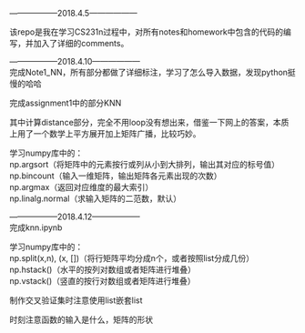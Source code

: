 ——————2018.4.5——————

该repo是我在学习CS231n过程中，对所有notes和homework中包含的代码的编写，并加入了详细的comments。



——————2018.4.10——————  
完成Note1_NN，所有部分都做了详细标注，学习了怎么导入数据，发现python挺慢的哈哈

完成assignment1中的部分KNN

其中计算distance部分，完全不用loop没有想出来，借鉴一下网上的答案，本质上用了一个数学上平方展开加上矩阵广播，比较巧妙。

学习numpy库中的：  
np.argsort（将矩阵中的元素按行或列从小到大排列，输出其对应的标号值）  
np.bincount（输入一维矩阵，输出矩阵各元素出现的次数）  
np.argmax（返回对应维度的最大索引）  
np.linalg.normal（求输入矩阵的二范数，默认）  


——————2018.4.12——————  
完成knn.ipynb

学习numpy库中的：  
np.split(x,n), (x, [])（将行矩阵平均分成n个，或者按照list分成几份）  
np.hstack()（水平的按列对数组或者矩阵进行堆叠）  
np.vstack()（竖直的按行对数组或者矩阵进行堆叠）

制作交叉验证集时注意使用list嵌套list

时刻注意函数的输入是什么，矩阵的形状

